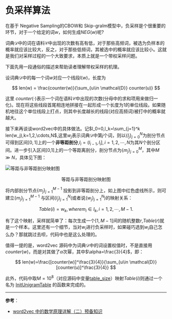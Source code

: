 # 负采样算法

在基于 Negative Sampling的CBOW和 Skip-graIm模型中，负采样是个很重要的环节，对于一个给定的词$w$，如何生成$NEG(w)$呢?

词典$\mathcal{D}$中的词在语料$\mathcal{C}$中出现的次数有高有低，对于那些高频词，被选为负样本的概率就应该比较大，反之，对于那些低频词，其被选中的概率就应该比较小。这就是我们对采样过程的一个大致要求，本质上就是一个带权采样问题。

下面先用一段通俗的描述来帮助读者理解带权采样的机理。

设词典$\mathcal{D}$中的每一个词$w$对应一个线段$l(w)$，长度为

$$
len(w) = \frac{counter(w)}{\sum_{u\in \mathcal{D}} counter(u)}
$$

这里 $counter(\cdot)$表示一个词在语料$\mathcal{C}$中出现的次数(分母中的求和项用来做归一化)。现在将这些线段首尾相连地拼接在一起形成一个长度为1的单位线段。如果随机地往这个单位线段上打点，则其中长度越长的线段(对应高频词)被打中的概率就越大。

接下来再谈谈word2vec中的具体做法。记$l_0=0,l_k=\sum_{j=1}^k len(w_j),k=1,2,\cdots,N$,这里$w_j$表示词典$\mathcal{D}$中第$j$个词，则以$\{l_j\}_{j=0}^N$为剖分节点可得到区间$[0,1]$上的一个**非等距剖分**,$I_i=(l_{i-1},l_i],i=1,2,\cdots,N$为其$N$个剖分区间。进一步引入区间[0,1]上的一个等距离剖分，剖分节点为$\{m_j\}_{j=0}^M$，其中$M\gg N$，具体见下图：


![等距与非等距剖分映射图](/assets/images/基础/负采样/等距与非等距剖分映射图.png)
<center>等距与非等距剖分映射图</center>

将内部剖分节点$\{m_j\}_{j=1}^{M-1}$ 投影到非等距剖分上，如上图中红色虚线所示，则可建立$\{m_j\}_{j=1}^{M-1}$ 与区间$\{ I_j\}_{j=1}^N$(或者说$\{ w_j\}_{j=1}^N$)的映射关系：

$$Table(i)=w_k, where m_i \in I_k,i=1,2,\cdots,M-1.$$

有了这个映射，采样就简单了：每次生成一个$[1,M-1]$间的随机整数$r$,$Table(r)$就是一个样本。这里还有一个细节，当对$w_i$进行负采样时，如果碰巧选到$w_i$自己怎么办？那就跳过去呗，代码中也是这么处理的。

值得一提的是，word2vec 源码中为词典$\mathcal{D}$中的词设置权值时，不是直接用$counter(w)$，而是对其做了$\alpha$次幂，其中$\alpha=\frac{3}{4}$，即：

$$
len(w)=\frac{[counter(w)]^\frac{3}{4}}{\sum_{u\in \mathcal{D}}[counter(u)]^\frac{3}{4}}
$$

此外，代码中取$M=10^8$（对应源码中变量[table_size](https://github.com/tmikolov/word2vec/blob/master/word2vec.c)）映射$Table(i)$则通过一个名为 [InitUnigramTable](https://github.com/tmikolov/word2vec/blob/master/word2vec.c) 的函数来完成的。


---
**参考**： 
* [word2vec 中的数学原理详解（二）预备知识](https://blog.csdn.net/itplus/article/details/37969635)
